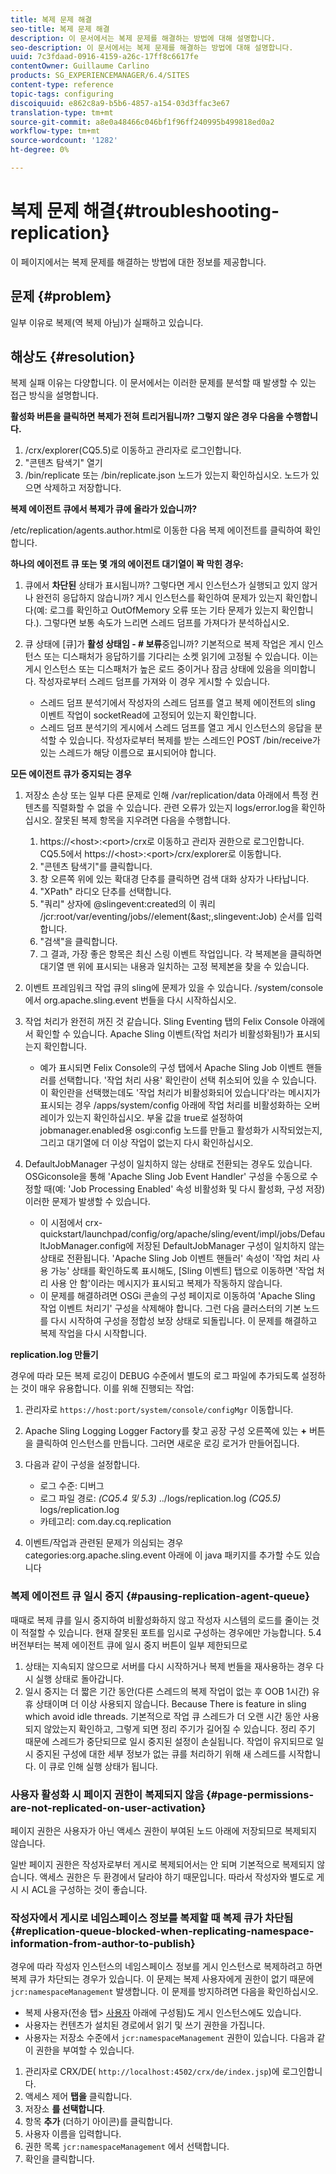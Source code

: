 ```yaml
---
title: 복제 문제 해결
seo-title: 복제 문제 해결
description: 이 문서에서는 복제 문제를 해결하는 방법에 대해 설명합니다.
seo-description: 이 문서에서는 복제 문제를 해결하는 방법에 대해 설명합니다.
uuid: 7c3fdaad-0916-4159-a26c-17ff8c6617fe
contentOwner: Guillaume Carlino
products: SG_EXPERIENCEMANAGER/6.4/SITES
content-type: reference
topic-tags: configuring
discoiquuid: e862c8a9-b5b6-4857-a154-03d3ffac3e67
translation-type: tm+mt
source-git-commit: a8e0a48466c046bf1f96ff240995b499818ed0a2
workflow-type: tm+mt
source-wordcount: '1282'
ht-degree: 0%

---
```



# 복제 문제 해결{#troubleshooting-replication}

이 페이지에서는 복제 문제를 해결하는 방법에 대한 정보를 제공합니다.

## 문제 {#problem}

일부 이유로 복제(역 복제 아님)가 실패하고 있습니다.

## 해상도 {#resolution}

복제 실패 이유는 다양합니다. 이 문서에서는 이러한 문제를 분석할 때 발생할 수 있는 접근 방식을 설명합니다.

**활성화 버튼을 클릭하면 복제가 전혀 트리거됩니까? 그렇지 않은 경우 다음을 수행합니다.**

1. /crx/explorer(CQ5.5)로 이동하고 관리자로 로그인합니다.
1. &quot;콘텐츠 탐색기&quot; 열기
1. /bin/replicate 또는 /bin/replicate.json 노드가 있는지 확인하십시오. 노드가 있으면 삭제하고 저장합니다.

**복제 에이전트 큐에서 복제가 큐에 올라가 있습니까?**

/etc/replication/agents.author.html로 이동한 다음 복제 에이전트를 클릭하여 확인합니다.

**하나의 에이전트 큐 또는 몇 개의 에이전트 대기열이 꽉 막힌 경우:**

1. 큐에서 **차단된** 상태가 표시됩니까? 그렇다면 게시 인스턴스가 실행되고 있지 않거나 완전히 응답하지 않습니까? 게시 인스턴스를 확인하여 문제가 있는지 확인합니다(예: 로그를 확인하고 OutOfMemory 오류 또는 기타 문제가 있는지 확인합니다.). 그렇다면 보통 속도가 느리면 스레드 덤프를 가져다가 분석하십시오.
1. 큐 상태에 [큐]가 **활성 상태임 - # 보류**&#x200B;중입니까? 기본적으로 복제 작업은 게시 인스턴스 또는 디스패처가 응답하기를 기다리는 소켓 읽기에 고정될 수 있습니다. 이는 게시 인스턴스 또는 디스패처가 높은 로드 중이거나 잠금 상태에 있음을 의미합니다. 작성자로부터 스레드 덤프를 가져와 이 경우 게시할 수 있습니다.

   * 스레드 덤프 분석기에서 작성자의 스레드 덤프를 열고 복제 에이전트의 sling 이벤트 작업이 socketRead에 고정되어 있는지 확인합니다.
   * 스레드 덤프 분석기의 게시에서 스레드 덤프를 열고 게시 인스턴스의 응답을 분석할 수 있습니다. 작성자로부터 복제를 받는 스레드인 POST /bin/receive가 있는 스레드가 해당 이름으로 표시되어야 합니다.

**모든 에이전트 큐가 중지되는 경우**

1. 저장소 손상 또는 일부 다른 문제로 인해 /var/replication/data 아래에서 특정 컨텐츠를 직렬화할 수 없을 수 있습니다. 관련 오류가 있는지 logs/error.log을 확인하십시오. 잘못된 복제 항목을 지우려면 다음을 수행합니다.

   1. https://&lt;host>:&lt;port>/crx로 이동하고 관리자 권한으로 로그인합니다. CQ5.5에서 https://&lt;host>:&lt;port>/crx/explorer로 이동합니다.
   1. &quot;콘텐츠 탐색기&quot;를 클릭합니다.
   1. 창 오른쪽 위에 있는 확대경 단추를 클릭하면 검색 대화 상자가 나타납니다.
   1. &quot;XPath&quot; 라디오 단추를 선택합니다.
   1. &quot;쿼리&quot; 상자에 @slingevent:created의 이 쿼리 /jcr:root/var/eventing/jobs//element(&amp;ast;,slingevent:Job) 순서를 입력합니다.
   1. &quot;검색&quot;을 클릭합니다.
   1. 그 결과, 가장 좋은 항목은 최신 스링 이벤트 작업입니다. 각 복제본을 클릭하면 대기열 맨 위에 표시되는 내용과 일치하는 고정 복제본을 찾을 수 있습니다.

1. 이벤트 프레임워크 작업 큐의 sling에 문제가 있을 수 있습니다. /system/console에서 org.apache.sling.event 번들을 다시 시작하십시오.
1. 작업 처리가 완전히 꺼진 것 같습니다. Sling Eventing 탭의 Felix Console 아래에서 확인할 수 있습니다. Apache Sling 이벤트(작업 처리가 비활성화됨!)가 표시되는지 확인합니다.

   * 예가 표시되면 Felix Console의 구성 탭에서 Apache Sling Job 이벤트 핸들러를 선택합니다. &#39;작업 처리 사용&#39; 확인란이 선택 취소되어 있을 수 있습니다. 이 확인란을 선택했는데도 &#39;작업 처리가 비활성화되어 있습니다&#39;라는 메시지가 표시되는 경우 /apps/system/config 아래에 작업 처리를 비활성화하는 오버레이가 있는지 확인하십시오. 부울 값을 true로 설정하여 jobmanager.enabled용 osgi:config 노드를 만들고 활성화가 시작되었는지, 그리고 대기열에 더 이상 작업이 없는지 다시 확인하십시오.

1. DefaultJobManager 구성이 일치하지 않는 상태로 전환되는 경우도 있습니다. OSGiconsole을 통해 &#39;Apache Sling Job Event Handler&#39; 구성을 수동으로 수정할 때(예: &#39;Job Processing Enabled&#39; 속성 비활성화 및 다시 활성화, 구성 저장) 이러한 문제가 발생할 수 있습니다.

   * 이 시점에서 crx-quickstart/launchpad/config/org/apache/sling/event/impl/jobs/DefaultJobManager.config에 저장된 DefaultJobManager 구성이 일치하지 않는 상태로 전환됩니다. &#39;Apache Sling Job 이벤트 핸들러&#39; 속성이 &#39;작업 처리 사용 가능&#39; 상태를 확인하도록 표시해도, [Sling 이벤트] 탭으로 이동하면 &#39;작업 처리 사용 안 함&#39;이라는 메시지가 표시되고 복제가 작동하지 않습니다.
   * 이 문제를 해결하려면 OSGi 콘솔의 구성 페이지로 이동하여 &#39;Apache Sling 작업 이벤트 처리기&#39; 구성을 삭제해야 합니다. 그런 다음 클러스터의 기본 노드를 다시 시작하여 구성을 정합성 보장 상태로 되돌립니다. 이 문제를 해결하고 복제 작업을 다시 시작합니다.

**replication.log 만들기**

경우에 따라 모든 복제 로깅이 DEBUG 수준에서 별도의 로그 파일에 추가되도록 설정하는 것이 매우 유용합니다. 이를 위해 진행되는 작업:

1. 관리자로 `https://host:port/system/console/configMgr` 이동합니다.
1. Apache Sling Logging Logger Factory를 찾고 공장 구성 오른쪽에 있는 **+** 버튼을 클릭하여 인스턴스를 만듭니다. 그러면 새로운 로깅 로거가 만들어집니다.
1. 다음과 같이 구성을 설정합니다.

   * 로그 수준: 디버그
   * 로그 파일 경로: *(CQ5.4 및 5.3)* ../logs/replication.log *(CQ5.5)* logs/replication.log
   * 카테고리: com.day.cq.replication

1. 이벤트/작업과 관련된 문제가 의심되는 경우 categories:org.apache.sling.event 아래에 이 java 패키지를 추가할 수도 있습니다

### 복제 에이전트 큐 일시 중지  {#pausing-replication-agent-queue}

때때로 복제 큐를 일시 중지하여 비활성화하지 않고 작성자 시스템의 로드를 줄이는 것이 적절할 수 있습니다. 현재 잘못된 포트를 임시로 구성하는 경우에만 가능합니다. 5.4 버전부터는 복제 에이전트 큐에 일시 중지 버튼이 일부 제한되므로

1. 상태는 지속되지 않으므로 서버를 다시 시작하거나 복제 번들을 재사용하는 경우 다시 실행 상태로 돌아갑니다.
1. 일시 중지는 더 짧은 기간 동안(다른 스레드의 복제 작업이 없는 후 OOB 1시간) 유휴 상태이며 더 이상 사용되지 않습니다. Because There is feature in sling which avoid idle threads. 기본적으로 작업 큐 스레드가 더 오랜 시간 동안 사용되지 않았는지 확인하고, 그렇게 되면 정리 주기가 길어질 수 있습니다. 정리 주기 때문에 스레드가 중단되므로 일시 중지된 설정이 손실됩니다. 작업이 유지되므로 일시 중지된 구성에 대한 세부 정보가 없는 큐를 처리하기 위해 새 스레드를 시작합니다. 이 큐로 인해 실행 상태가 됩니다.

### 사용자 활성화 시 페이지 권한이 복제되지 않음 {#page-permissions-are-not-replicated-on-user-activation}

페이지 권한은 사용자가 아닌 액세스 권한이 부여된 노드 아래에 저장되므로 복제되지 않습니다.

일반 페이지 권한은 작성자로부터 게시로 복제되어서는 안 되며 기본적으로 복제되지 않습니다. 액세스 권한은 두 환경에서 달라야 하기 때문입니다. 따라서 작성자와 별도로 게시 시 ACL을 구성하는 것이 좋습니다.

### 작성자에서 게시로 네임스페이스 정보를 복제할 때 복제 큐가 차단됨 {#replication-queue-blocked-when-replicating-namespace-information-from-author-to-publish}

경우에 따라 작성자 인스턴스의 네임스페이스 정보를 게시 인스턴스로 복제하려고 하면 복제 큐가 차단되는 경우가 있습니다. 이 문제는 복제 사용자에게 권한이 없기 때문에 `jcr:namespaceManagement` 발생합니다. 이 문제를 방지하려면 다음을 확인하십시오.

* 복제 사용자(전송 탭> [사용자](/help/sites-deploying/replication.md#replication-agents-configuration-parameters) 아래에 구성됨)도 게시 인스턴스에도 있습니다.
* 사용자는 컨텐츠가 설치된 경로에서 읽기 및 쓰기 권한을 가집니다.
* 사용자는 저장소 수준에서 `jcr:namespaceManagement` 권한이 있습니다. 다음과 같이 권한을 부여할 수 있습니다.

1. 관리자로 CRX/DE( `http://localhost:4502/crx/de/index.jsp`)에 로그인합니다.
1. 액세스 제어 **탭을** 클릭합니다.
1. 저장소 **를 선택합니다**.
1. 항목 **추가** (더하기 아이콘)를 클릭합니다.
1. 사용자 이름을 입력합니다.
1. 권한 목록 `jcr:namespaceManagement` 에서 선택합니다.
1. 확인을 클릭합니다.

